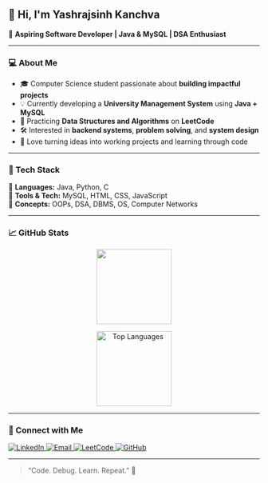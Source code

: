 ## 👋 Hi, I'm **Yashrajsinh Kanchva**

🎯 **Aspiring Software Developer | Java & MySQL | DSA Enthusiast**

---

### 💻 About Me  
- 🎓 Computer Science student passionate about **building impactful projects**  
- 💡 Currently developing a **University Management System** using **Java + MySQL**  
- 🧩 Practicing **Data Structures and Algorithms** on **LeetCode**  
- 🛠 Interested in **backend systems**, **problem solving**, and **system design**  
- 🚀 Love turning ideas into working projects and learning through code  

---

### 🧠 Tech Stack  
💬 **Languages:** Java, Python, C  
🧰 **Tools & Tech:** MySQL, HTML, CSS, JavaScript  
🧮 **Concepts:** OOPs, DSA, DBMS, OS, Computer Networks  

---

### 📈 GitHub Stats  

<p align="center">
  <img src="https://github-readme-stats.vercel.app/api?username=Yashrajsinh-Kanchva&show_icons=true&theme=tokyonight" height="150"/>
</p>


<p align="center">
  <img src="https://github-readme-stats.vercel.app/api/top-langs/?username=Yashrajsinh-Kanchva&layout=compact&theme=tokyonight" alt="Top Languages" height="150"/>
</p>

---

### 🔗 Connect with Me  
<p align="left">
  <a href="https://www.linkedin.com/in/yashrajsinh-kanchva-186310387/" target="_blank">
    <img src="https://img.shields.io/badge/LinkedIn-blue?style=for-the-badge&logo=linkedin" alt="LinkedIn"/>
  </a>
  <a href="mailto:yashrajsinhkanchva7435@gmail.com">
    <img src="https://img.shields.io/badge/Email-D14836?style=for-the-badge&logo=gmail&logoColor=white" alt="Email"/>
  </a>
  <a href="https://leetcode.com/kanchva_yashrajsinh_7435/">
    <img src="https://img.shields.io/badge/LeetCode-FFA116?style=for-the-badge&logo=LeetCode&logoColor=white" alt="LeetCode"/>
  </a>
  <a href="https://github.com/Yashrajsinh-Kanchva">
    <img src="https://img.shields.io/badge/GitHub-100000?style=for-the-badge&logo=github&logoColor=white" alt="GitHub"/>
  </a>
</p>

---

> “Code. Debug. Learn. Repeat.” 🚀

